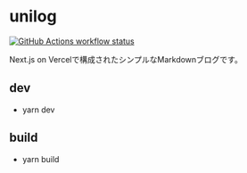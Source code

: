 # unilog
<a href="https://github.com/unipota/diary/actions"><img
    src="https://img.shields.io/github/workflow/status/unipota/diary/build/main?label=workflow&style=flat-square"
    alt="GitHub Actions workflow status"/></a>

Next.js on Vercelで構成されたシンプルなMarkdownブログです。
## dev
- yarn dev

## build
- yarn build
